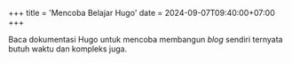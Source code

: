 +++
title = 'Mencoba Belajar Hugo'
date = 2024-09-07T09:40:00+07:00
+++

Baca dokumentasi Hugo untuk mencoba membangun *blog* sendiri
ternyata butuh waktu dan kompleks juga.
